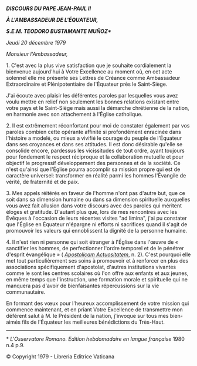 ***DISCOURS DU PAPE JEAN-PAUL II***

***À L'AMBASSADEUR DE L'ÉQUATEUR,***

***S.E.M. TEODORO BUSTAMANTE MUÑOZ\****

*Jeudi 20 décembre 1979*

*Monsieur l'Ambassadeur,*

1\. C'est avec la plus vive satisfaction que je souhaite cordialement la bienvenue aujourd'hui à Votre Excellence au moment où, en cet acte solennel elle me présente ses Lettres de Créance comme Ambassadeur Extraordinaire et Plénipotentiaire de l'Équateur près le Saint-Siège.

J'ai écoute avec plaisir les déférentes paroles par lesquelles vous avez voulu mettre en relief non seulement les bonnes relations existant entre votre pays et le Saint-Siège mais aussi la démarche chrétienne de la nation, en harmonie avec son attachement à l'Église catholique.

2\. Il est extrêmement réconfortant pour moi de constater également par vos paroles combien cette opérante affinité si profondément enracinée dans l'histoire a modelé, ou mieux a vivifié le courage du peuple de l'Équateur dans ses croyances et dans ses attitudes. Il est donc désirable qu'elle se consolide encore, pardessus les vicissitudes de tout ordre, ayant toujours pour fondement le respect réciproque et la collaboration mutuelle et pour objectif le progressif développement des personnes et de la société. Ce n'est qu'ainsi que l'Église pourra accomplir sa mission propre qui est de caractère universel: transformer en réalité parmi les hommes l'Évangile de vérité, de fraternité et de paix.

3\. Mes appels réitérés en faveur de l'homme n'ont pas d'autre but, que ce soit dans sa dimension humaine ou dans sa dimension spirituelle auxquelles vous avez fait allusion dans votre discours avec des paroles qui méritent éloges et gratitude. D'autant plus que, lors de mes rencontres avec les Évêques à l'occasion de leurs récentes visites "ad limina", j'ai pu constater que l'Église en Équateur n'épargne ni efforts ni sacrifices quand il s'agit de promouvoir les valeurs qui ennoblissent la dignité de la personne humaine.

4\. Il n'est rien ni personne qui soit étranger à l'Église dans l'œuvre de « sanctifier les hommes, de perfectionner l'ordre temporel et de le pénétrer d'esprit évangélique » ( *[Apostolicam Actuositatem](http://localhost/archive/hist_councils/ii_vatican_council/documents/vat-ii_decree_19651118_apostolicam-actuositatem_fr.html)*, n. 2). C'est pourquoi elle met tout particulièrement ses soins à promouvoir et à renforcer en plus des associations spécifiquement d'apostolat, d'autres institutions vivantes comme le sont les centres scolaires où l'on offre aux enfants et aux jeunes, en même temps que l'instruction, une formation morale et spirituelle qui ne manquera pas d'avoir de bienfaisantes répercussions sur la vie communautaire.

En formant des vœux pour l'heureux accomplissement de votre mission qui commence maintenant, et en priant Votre Excellence de transmettre mon déférent salut à M. le Président de la nation, j'invoque sur tous mes bien-aimés fils de l'Équateur les meilleures bénédictions du Très-Haut.

* * *

\* *L'Osservatore Romano. Edition hebdomadaire en langue française* 1980 n.4 p.9.

© Copyright 1979 - Libreria Editrice Vaticana